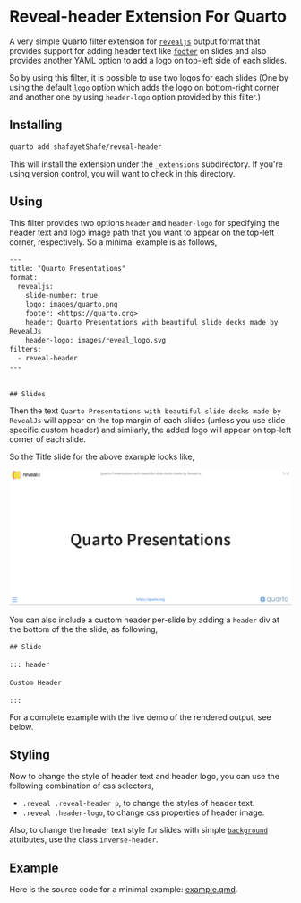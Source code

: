 # Reveal-header Extension For Quarto

A very simple Quarto filter extension for [`revealjs`](https://quarto.org/docs/presentations/revealjs/) output format that provides support for adding header text like [`footer`](https://quarto.org/docs/presentations/revealjs/#footer-logo) on slides and also provides another YAML option to add a logo on top-left side of each slides. 

So by using this filter, it is possible to use two logos for each slides (One by using the default [`logo`](https://quarto.org/docs/presentations/revealjs/#footer-logo) option which adds the logo on bottom-right corner and another one by using `header-logo` option provided by this filter.)

## Installing

```bash
quarto add shafayetShafe/reveal-header
```

This will install the extension under the `_extensions` subdirectory.
If you're using version control, you will want to check in this directory.

## Using

This filter provides two options `header` and `header-logo` for specifying the header text and logo image path that you want to appear on the top-left corner, respectively. So a minimal example is as follows, 

```
---
title: "Quarto Presentations"
format:
  revealjs:
    slide-number: true
    logo: images/quarto.png
    footer: <https://quarto.org>
    header: Quarto Presentations with beautiful slide decks made by RevealJs
    header-logo: images/reveal_logo.svg
filters:
  - reveal-header
---


## Slides

```

Then the text `Quarto Presentations with beautiful slide decks made by RevealJs` will appear on the top margin of each slides (unless you use slide specific custom header) and similarly, the added logo will appear on top-left corner of each slide.

So the Title slide for the above example looks like,

![Title Slide](images/revealjs_minimal_example_ss.png)

You can also include a custom header per-slide by adding a `header` div at the bottom of the the slide, as following,

```
## Slide

::: header

Custom Header

:::

```

For a complete example with the live demo of the rendered output, see below.


## Styling

Now to change the style of header text and header logo, you can use the following combination of css selectors,

- `.reveal .reveal-header p`, to change the styles of header text.
- `.reveal .header-logo`, to change css properties of header image.

Also, to change the header text style for slides with simple [`background`](https://quarto.org/docs/presentations/revealjs/#slide-backgrounds) attributes, use the class `inverse-header`.


## Example

Here is the source code for a minimal example: [example.qmd](example.qmd).

